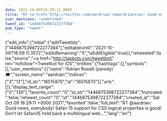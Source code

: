 ```yaml
---
date: 2021-10-09T16:29:11.000Z
title: "RT <a href='http://twitter.com/aardrian'>@aardrian</a>: Good news, everybody! Safari 15 support for CSS logical properties is good! Don’t let Safari/IE hold back a multilingual web…″"
user_mentions: "undefined"
tweet_id: "1446875398722277384"
pub_type: "tweet"
---
```

{"edit_info":{"initial":{"editTweetIds":["1446875398722277384"],"editableUntil":"2021-10-09T16:59:11.357Z","editsRemaining":"5","isEditEligible":true}},"retweeted":false,"source":"<a href=\"http://tapbots.com/tweetbot\" rel=\"nofollow\">Tweetbot for iΟS</a>","entities":{"hashtags":[],"symbols":[],"user_mentions":[{"name":"Adrian Roselli (parody) 🗯","screen_name":"aardrian","indices":["3","12"],"id_str":"16515870","id":"16515870"}],"urls":[]},"display_text_range":["0","139"],"favorite_count":"0","id_str":"1446875398722277384","truncated":false,"retweet_count":"0","id":"1446875398722277384","created_at":"Sat Oct 09 16:29:11 +0000 2021","favorited":false,"full_text":"RT @aardrian: Good news, everybody! Safari 15 support for CSS logical properties is good! Don’t let Safari/IE hold back a multilingual web…","lang":"en"}
